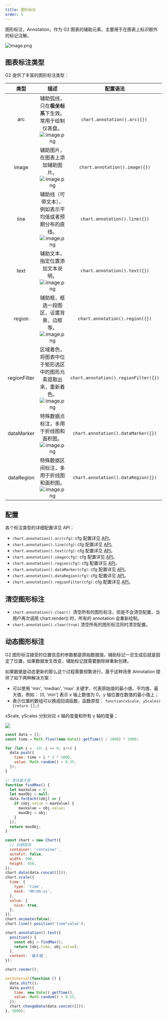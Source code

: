 ```yaml
---
title: 图形标注
order: 5
---
```


图形标注，Annotation，作为 G2 图表的辅助元素，主要用于在图表上标识额外的标记注解。

![image.png](https://gw.alipayobjects.com/mdn/rms_f5c722/afts/img/A*B0q9R7s1v3sAAAAAAAAAAABkARQnAQ)

## 图表标注类型

G2 提供了丰富的图形标注类型：

|   **类型**   |                                                                             **描述**                                                                              |             **配置语法**              |
| :----------: | :---------------------------------------------------------------------------------------------------------------------------------------------------------------: | :-----------------------------------: |
|     arc      |      辅助弧线，只在**极坐标系**下生效。常用于绘制仪表盘。![image.png](https://gw.alipayobjects.com/mdn/rms_f5c722/afts/img/A*SccqSpP2hG4AAAAAAAAAAABkARQnAQ)      |     `chart.annotation().arc({})`      |
|    image     |                辅助图片，在图表上添加辅助图片。![image.png](https://gw.alipayobjects.com/mdn/rms_f5c722/afts/img/A*KYTbSbvRKHQAAAAAAAAAAABkARQnAQ)                |    `chart.annotation().image({})`     |
|     line     |     辅助线（可带文本），例如表示平均值或者预期分布的直线。![image.png](https://gw.alipayobjects.com/mdn/rms_f5c722/afts/img/A*hd7PQ4z_JS8AAAAAAAAAAABkARQnAQ)     |     `chart.annotation().line({})`     |
|     text     |                辅助文本，指定位置添加文本说明。![image.png](https://gw.alipayobjects.com/mdn/rms_f5c722/afts/img/A*PdjoSrdEhnwAAAAAAAAAAABkARQnAQ)                |     `chart.annotation().text({})`     |
|    region    |            辅助框，框选一段图区，设置背景、边框等。![image.png](https://gw.alipayobjects.com/mdn/rms_f5c722/afts/img/A*VEOZR5rXpqMAAAAAAAAAAABkARQnAQ)            |    `chart.annotation().region({})`    |
| regionFilter | 区域着色，将图表中位于矩形选区中的图形元素提取出来，重新着色。![image.png](https://gw.alipayobjects.com/mdn/rms_f5c722/afts/img/A*cp2jSJfeJDYAAAAAAAAAAABkARQnAQ) | `chart.annotation().regionFilter({})` |
|  dataMarker  |             特殊数据点标注，多用于折线图和面积图。![image.png](https://gw.alipayobjects.com/mdn/rms_f5c722/afts/img/A*h-e2TLivyI4AAAAAAAAAAABkARQnAQ)             |  `chart.annotation().dataMarker({})`  |
|  dataRegion  |            特殊数据区间标注，多用于折线图和面积图。![image.png](https://gw.alipayobjects.com/mdn/rms_f5c722/afts/img/A*NHbSRKacUesAAAAAAAAAAABkARQnAQ)            |  `chart.annotation().dataRegion({})`  |

## 配置

各个标注类型的详细配置详见 API：

- `chart.annotation().arc(cfg)`: cfg 配置详见 [API](../../api/general/annotation#chartannotationarcoption)。
- `chart.annotation().line(cfg)`: cfg 配置详见 [API](../../api/general/annotation#chartannotationlineoption)。
- `chart.annotation().text(cfg)`: cfg 配置详见 [API](../../api/general/annotation#chartannotationtextoption)。
- `chart.annotation().image(cfg)`: cfg 配置详见 [API](../../api/general/annotation#chartannotationimageoption)。
- `chart.annotation().region(cfg)`: cfg 配置详见 [API](../../api/general/annotation#chartannotationregionoption)。
- `chart.annotation().dataMarker(cfg)`: cfg 配置详见 [API](../../api/general/annotation#chartannotationdatamarkeroption)。
- `chart.annotation().dataRegion(cfg)`: cfg 配置详见 [API](../../api/general/annotation#chartannotationdataregionoption)。
- `chart.annotation().regionFilter(cfg)`: cfg 配置详见 [API](../../api/general/annotation#chartannotationregionfilteroption)。

## 清空图形标注

- `chart.annotation().clear()`  清空所有的图形标注，但是不会清空配置，当用户再次调用 chart.render() 时，所有的 annotation 会重新绘制。
- `chart.annotation().clear(true)` 清空所有的图形标注同时清空配置。

## 动态图形标注

G2 图形标注接受的位置信息的参数都是原始数据值，辅助标记一旦生成后就是固定了位置，如果数据发生改变，辅助标记就需要删除掉重新创建。

如果数据是动态更新的那么这个过程需要频繁进行，基于这种场景 Annotation 提供了如下两种解决方案：

- 可以使用 'min', 'median', 'max' 关键字，代表原始值的最小值、平均值、最大值，例如： [0, 'min'] 表示 x 轴上数值为 0，y 轴位置在数值的最小值上；
- 表示位置的数组可以换成回调函数，函数原型： `function(xScale, yScales) {return [];}`

xScale, yScales 分别对应 x 轴的度量和所有 y 轴的度量；

![](https://gw.alipayobjects.com/mdn/rms_f5c722/afts/img/A*NHbSRKacUesAAAAAAAAAAABkARQnAQ)

```javascript
const data = [];
const time = Math.floor(new Date().getTime() / 1000) * 1000;

for (let i = -19; i <= 0; i++) {
  data.push({
    time: time + i * 3 * 1000,
    value: Math.random() + 0.25,
  });
}

// 查找最大值
function findMax() {
  let maxValue = 0;
  let maxObj = null;
  data.forEach((obj) => {
    if (obj.value > maxValue) {
      maxValue = obj.value;
      maxObj = obj;
    }
  });
  return maxObj;
}

const chart = new Chart({
  // 创建图表
  container: 'container',
  autoFit: false,
  width: 500,
  height: 450,
});
chart.data(data.concat([]));
chart.scale({
  time: {
    type: 'time',
    mask: 'HH:mm:ss',
  },
  value: {
    nice: true,
  },
});
chart.animate(false);
chart.line().position('time*value');

chart.annotation().text({
  position() {
    const obj = findMax();
    return [obj.time, obj.value];
  },
  content: '最大值',
});

chart.render();

setInterval(function () {
  data.shift();
  data.push({
    time: new Date().getTime(),
    value: Math.random() + 0.25,
  });
  chart.changeData(data.concat([]));
}, 3000);
```
